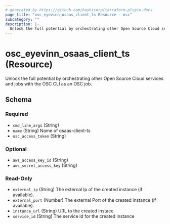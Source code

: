 ```yaml
---
# generated by https://github.com/hashicorp/terraform-plugin-docs
page_title: "osc_eyevinn_osaas_client_ts Resource - osc"
subcategory: ""
description: |-
  Unlock the full potential by orchestrating other Open Source Cloud services and jobs with the OSC CLI as an OSC job.
---
```


# osc_eyevinn_osaas_client_ts (Resource)

Unlock the full potential by orchestrating other Open Source Cloud services and jobs with the OSC CLI as an OSC job.



<!-- schema generated by tfplugindocs -->
## Schema

### Required

- `cmd_line_args` (String)
- `name` (String) Name of osaas-client-ts
- `osc_access_token` (String)

### Optional

- `aws_access_key_id` (String)
- `aws_secret_access_key` (String)

### Read-Only

- `external_ip` (String) The external Ip of the created instance (if available).
- `external_port` (Number) The external Port of the created instance (if available).
- `instance_url` (String) URL to the created instace
- `service_id` (String) The service id for the created instance
